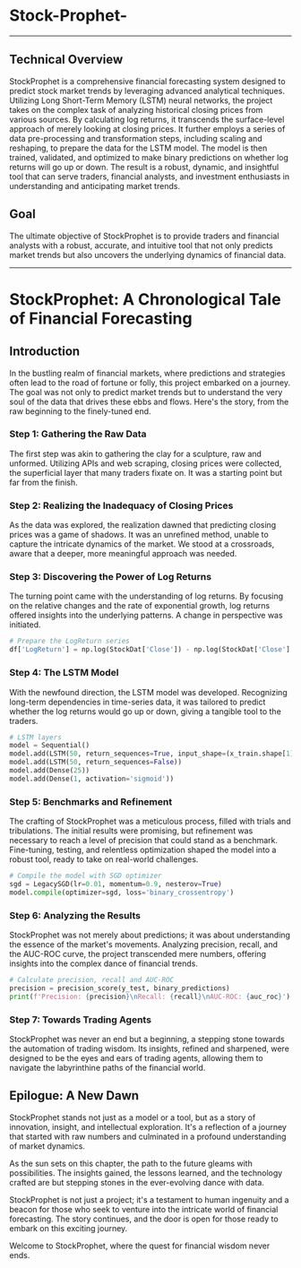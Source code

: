 # Stock-Prophet-


---
## Technical Overview

StockProphet is a comprehensive financial forecasting system designed to predict stock market trends by leveraging advanced analytical techniques. Utilizing Long Short-Term Memory (LSTM) neural networks, the project takes on the complex task of analyzing historical closing prices from various sources. By calculating log returns, it transcends the surface-level approach of merely looking at closing prices. It further employs a series of data pre-processing and transformation steps, including scaling and reshaping, to prepare the data for the LSTM model. The model is then trained, validated, and optimized to make binary predictions on whether log returns will go up or down. The result is a robust, dynamic, and insightful tool that can serve traders, financial analysts, and investment enthusiasts in understanding and anticipating market trends.

## Goal

The ultimate objective of StockProphet is to provide traders and financial analysts with a robust, accurate, and intuitive tool that not only predicts market trends but also uncovers the underlying dynamics of financial data.


---

# StockProphet: A Chronological Tale of Financial Forecasting

## Introduction

In the bustling realm of financial markets, where predictions and strategies often lead to the road of fortune or folly, this project embarked on a journey. The goal was not only to predict market trends but to understand the very soul of the data that drives these ebbs and flows. Here's the story, from the raw beginning to the finely-tuned end.

### Step 1: Gathering the Raw Data

The first step was akin to gathering the clay for a sculpture, raw and unformed. Utilizing APIs and web scraping, closing prices were collected, the superficial layer that many traders fixate on. It was a starting point but far from the finish.

### Step 2: Realizing the Inadequacy of Closing Prices

As the data was explored, the realization dawned that predicting closing prices was a game of shadows. It was an unrefined method, unable to capture the intricate dynamics of the market. We stood at a crossroads, aware that a deeper, more meaningful approach was needed.

### Step 3: Discovering the Power of Log Returns

The turning point came with the understanding of log returns. By focusing on the relative changes and the rate of exponential growth, log returns offered insights into the underlying patterns. A change in perspective was initiated.

```python
# Prepare the LogReturn series
df['LogReturn'] = np.log(StockDat['Close']) - np.log(StockDat['Close'].shift(1))
```

### Step 4: The LSTM Model

With the newfound direction, the LSTM model was developed. Recognizing long-term dependencies in time-series data, it was tailored to predict whether the log returns would go up or down, giving a tangible tool to the traders.

```python
# LSTM layers
model = Sequential()
model.add(LSTM(50, return_sequences=True, input_shape=(x_train.shape[1], 1)))
model.add(LSTM(50, return_sequences=False))
model.add(Dense(25))
model.add(Dense(1, activation='sigmoid'))
```

### Step 5: Benchmarks and Refinement

The crafting of StockProphet was a meticulous process, filled with trials and tribulations. The initial results were promising, but refinement was necessary to reach a level of precision that could stand as a benchmark. Fine-tuning, testing, and relentless optimization shaped the model into a robust tool, ready to take on real-world challenges.

```python
# Compile the model with SGD optimizer
sgd = LegacySGD(lr=0.01, momentum=0.9, nesterov=True)
model.compile(optimizer=sgd, loss='binary_crossentropy')
```

### Step 6: Analyzing the Results

StockProphet was not merely about predictions; it was about understanding the essence of the market's movements. Analyzing precision, recall, and the AUC-ROC curve, the project transcended mere numbers, offering insights into the complex dance of financial trends.

```python
# Calculate precision, recall and AUC-ROC
precision = precision_score(y_test, binary_predictions)
print(f'Precision: {precision}\nRecall: {recall}\nAUC-ROC: {auc_roc}')
```

### Step 7: Towards Trading Agents

StockProphet was never an end but a beginning, a stepping stone towards the automation of trading wisdom. Its insights, refined and sharpened, were designed to be the eyes and ears of trading agents, allowing them to navigate the labyrinthine paths of the financial world.

## Epilogue: A New Dawn

StockProphet stands not just as a model or a tool, but as a story of innovation, insight, and intellectual exploration. It's a reflection of a journey that started with raw numbers and culminated in a profound understanding of market dynamics.

As the sun sets on this chapter, the path to the future gleams with possibilities. The insights gained, the lessons learned, and the technology crafted are but stepping stones in the ever-evolving dance with data.

StockProphet is not just a project; it's a testament to human ingenuity and a beacon for those who seek to venture into the intricate world of financial forecasting. The story continues, and the door is open for those ready to embark on this exciting journey.

Welcome to StockProphet, where the quest for financial wisdom never ends.

